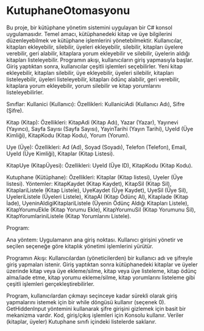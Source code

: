 # KutuphaneOtomasyonu
Bu proje, bir kütüphane yönetim sistemini uygulayan bir C# konsol uygulamasıdır. Temel amacı, kütüphanedeki kitap ve üye bilgilerini düzenleyebilmek ve kütüphane işlemlerini yönetebilmektir. 
Kullanıcılar, kitapları ekleyebilir, silebilir, üyeleri ekleyebilir, silebilir, kitapları üyelere verebilir, geri alabilir, kitaplara yorum ekleyebilir ve silebilir, üyelerin aldığı kitapları listeleyebilir. Programın akışı, kullanıcıların giriş yapmasıyla başlar. Giriş yaptıktan sonra, kullanıcılar çeşitli işlemleri seçebilirler. Yeni kitap ekleyebilir, kitapları silebilir, üye ekleyebilir, üyeleri silebilir, kitapları listeleyebilir, üyeleri listeleyebilir, kitapları ödünç alabilir, geri verebilir, kitaplara yorum ekleyebilir, yorum silebilir ve kitap yorumlarını listeleyebilirler. 

Sınıflar:
Kullanici (Kullanıcı):
Özellikleri: KullaniciAdi (Kullanıcı Adı), Sifre (Şifre).

Kitap (Kitap):
Özellikleri: KitapAdi (Kitap Adı), Yazar (Yazar), Yayınevi (Yayıncı), Sayfa Sayısı (Sayfa Sayısı), YayinTarihi (Yayın Tarihi), UyeId (Üye Kimliği), KitapKodu (Kitap Kodu), Yorum (Yorum).

Uye (Üye):
Özellikleri: Ad (Ad), Soyad (Soyadı), Telefon (Telefon), Email, UyeId (Üye Kimliği), Kitaplar (Kitap Listesi).

KitapUye (KitapÜyesi):
Özellikleri: UyeId (Üye ID), KitapKodu (Kitap Kodu).

Kutuphane (Kütüphane):
Özellikleri: Kitaplar (Kitap listesi), Uyeler (Üye listesi).
Yöntemler: KitapKaydet (Kitap Kaydet), KitapSil (Kitap Sil), KitaplariListele (Kitap Listele), UyeKaydet (Üye Kaydet), UyeSil (Üye Sil), UyeleriListele (Üyeleri Listele), KitapAl (Kitap Ödünç Al), KitapIade (Kitap İade), UyeninAldigiKitaplariListele (Üyenin Ödünç Aldığı Kitapları Listele), KitapYorumuEkle (Kitap Yorumu Ekle), KitapYorumuSil (Kitap Yorumunu Sil), KitapYorumlariniListele (Kitap Yorumlarını Listele).

Program:

Ana yöntem: Uygulamanın ana giriş noktası.
Kullanıcı girişini yönetir ve seçilen seçeneğe göre kitaplık yönetimi işlemlerini yürütür.

Programın Akışı:
Kullanıcılardan (yöneticilerden) bir kullanıcı adı ve şifreyle giriş yapmaları istenir.
Giriş yaptıktan sonra kütüphanedeki kitaplar ve üyeler üzerinde kitap veya üye ekleme/silme, kitap veya üye listeleme, kitap ödünç alma/iade etme, kitap yorumu ekleme/silme, kitap yorumlarını listeleme gibi çeşitli işlemleri gerçekleştirebilirler.

Program, kullanıcılardan çıkmayı seçinceye kadar sürekli olarak giriş yapmalarını istemek için bir while döngüsü kullanır (seçenek 0).
GetHiddenInput yöntemini kullanarak şifre girişini gizlemek için basit bir mekanizma vardır.
Kod, giriş/çıkış işlemleri için Konsolu kullanır.
Veriler (kitaplar, üyeler) Kutuphane sınıfı içindeki listelerde saklanır.
